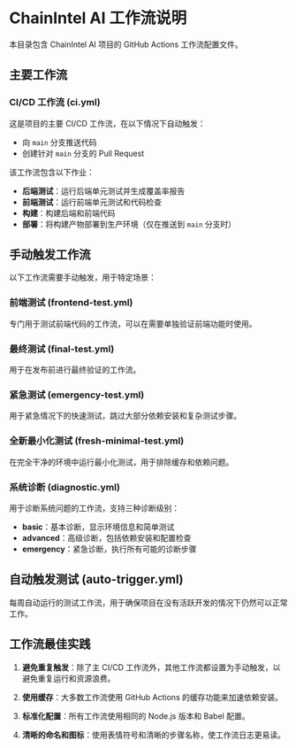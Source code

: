 # ChainIntel AI 工作流说明

本目录包含 ChainIntel AI 项目的 GitHub Actions 工作流配置文件。

## 主要工作流

### CI/CD 工作流 (ci.yml)

这是项目的主要 CI/CD 工作流，在以下情况下自动触发：

- 向 `main` 分支推送代码
- 创建针对 `main` 分支的 Pull Request

该工作流包含以下作业：

- **后端测试**：运行后端单元测试并生成覆盖率报告
- **前端测试**：运行前端单元测试和代码检查
- **构建**：构建后端和前端代码
- **部署**：将构建产物部署到生产环境（仅在推送到 `main` 分支时）

## 手动触发工作流

以下工作流需要手动触发，用于特定场景：

### 前端测试 (frontend-test.yml)

专门用于测试前端代码的工作流，可以在需要单独验证前端功能时使用。

### 最终测试 (final-test.yml)

用于在发布前进行最终验证的工作流。

### 紧急测试 (emergency-test.yml)

用于紧急情况下的快速测试，跳过大部分依赖安装和复杂测试步骤。

### 全新最小化测试 (fresh-minimal-test.yml)

在完全干净的环境中运行最小化测试，用于排除缓存和依赖问题。

### 系统诊断 (diagnostic.yml)

用于诊断系统问题的工作流，支持三种诊断级别：

- **basic**：基本诊断，显示环境信息和简单测试
- **advanced**：高级诊断，包括依赖安装和配置检查
- **emergency**：紧急诊断，执行所有可能的诊断步骤

## 自动触发测试 (auto-trigger.yml)

每周自动运行的测试工作流，用于确保项目在没有活跃开发的情况下仍然可以正常工作。

## 工作流最佳实践

1. **避免重复触发**：除了主 CI/CD 工作流外，其他工作流都设置为手动触发，以避免重复运行和资源浪费。

2. **使用缓存**：大多数工作流使用 GitHub Actions 的缓存功能来加速依赖安装。

3. **标准化配置**：所有工作流使用相同的 Node.js 版本和 Babel 配置。

4. **清晰的命名和图标**：使用表情符号和清晰的步骤名称，使工作流日志更易读。
